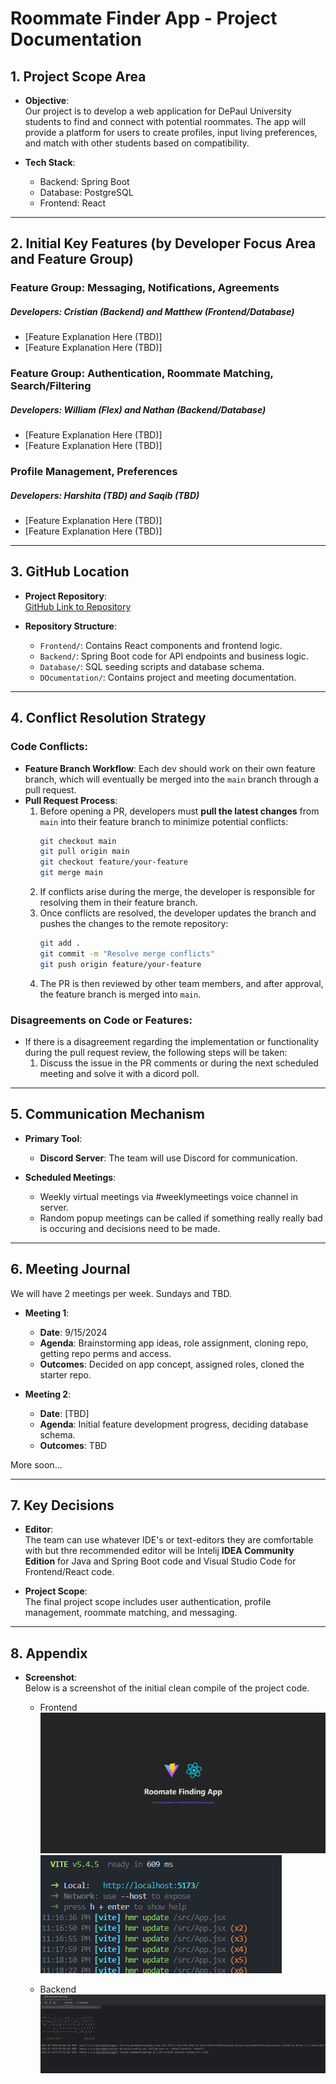 

# **Roommate Finder App - Project Documentation**

## **1. Project Scope Area**
- **Objective**:  
  Our project is to develop a web application for DePaul University students to find and connect with potential roommates. The app will provide a platform for users to create profiles, input living preferences, and match with other students based on compatibility.
  
- **Tech Stack**:  
  - Backend: Spring Boot
  - Database: PostgreSQL
  - Frontend: React

---

## **2. Initial Key Features (by Developer Focus Area and Feature Group)**

### **Feature Group: Messaging, Notifications, Agreements**
##### Developers: Cristian (Backend) and Matthew (Frontend/Database)
- [Feature Explanation Here (TBD)]
- [Feature Explanation Here (TBD)]

### **Feature Group: Authentication, Roommate Matching, Search/Filtering**
##### Developers: William (Flex) and Nathan (Backend/Database)
- [Feature Explanation Here (TBD)]
- [Feature Explanation Here (TBD)]
### **Profile Management, Preferences**
##### Developers: Harshita (TBD) and Saqib (TBD)
- [Feature Explanation Here (TBD)]
- [Feature Explanation Here (TBD)]

---

## **3. GitHub Location**
- **Project Repository**:  
  [GitHub Link to Repository](https://github.com/ileka2468/se452-group-project)
  
- **Repository Structure**:  
  - `Frontend/`: Contains React components and frontend logic.
  - `Backend/`:  Spring Boot code for API endpoints and business logic.
  - `Database/`: SQL seeding scripts and database schema.
  - `DOcumentation/`: Contains project and meeting documentation.

---

## **4. Conflict Resolution Strategy**
### **Code Conflicts**:
- **Feature Branch Workflow**: Each dev should work on their own feature branch, which will eventually be merged into the `main` branch through a pull request.
- **Pull Request Process**:
  1. Before opening a PR, developers must **pull the latest changes** from `main` into their feature branch to minimize potential conflicts:
     ```bash
     git checkout main
     git pull origin main
     git checkout feature/your-feature
     git merge main
     ```
  2. If conflicts arise during the merge, the developer is responsible for resolving them in their feature branch.
  3. Once conflicts are resolved, the developer updates the branch and pushes the changes to the remote repository:
     ```bash
     git add .
     git commit -m "Resolve merge conflicts"
     git push origin feature/your-feature
     ```
  4. The PR is then reviewed by other team members, and after approval, the feature branch is merged into `main`.
  
### **Disagreements on Code or Features**:
- If there is a disagreement regarding the implementation or functionality during the pull request review, the following steps will be taken:
  1. Discuss the issue in the PR comments or during the next scheduled meeting and solve it with a dicord poll.

---

## **5. Communication Mechanism**
- **Primary Tool**:  
  - **Discord Server**: The team will use Discord for communication.
  
- **Scheduled Meetings**:  
  - Weekly virtual meetings via #weeklymeetings voice channel in server.
  - Random popup meetings can be called if something really really bad is occuring and decisions need to be made.

---

## **6. Meeting Journal**
We will have 2 meetings per week. Sundays and TBD.
- **Meeting 1**:  
  - **Date**: 9/15/2024
  - **Agenda**: Brainstorming app ideas, role assignment, cloning repo, getting repo perms and access.
  - **Outcomes**: Decided on app concept, assigned roles, cloned the starter repo.
  
- **Meeting 2**:  
  - **Date**: [TBD]
  - **Agenda**: Initial feature development progress, deciding database schema.
  - **Outcomes**: TBD

More soon...

---

## **7. Key Decisions**
- **Editor**:  
  The team can use whatever IDE's or text-editors they are comfortable with but thre recommended editor will be Intelij **IDEA Community Edition** for Java and Spring Boot code and Visual Studio Code for Frontend/React code.
  
- **Project Scope**:  
  The final project scope includes user authentication, profile management, roommate matching, and messaging.

---

## **8. Appendix**
- **Screenshot**:  
  Below is a screenshot of the initial clean compile of the project code.

  - Frontend
  ![Clean Compile Screenshot](https://github.com/ileka2468/website/blob/main/fcpi.png?raw=true)
![Clean Compile Screenshot](https://github.com/ileka2468/website/blob/main/front.png?raw=true)

  - Backend
  ![Clean Compile Screenshot](https://github.com/ileka2468/website/blob/main/back.png?raw=true)
